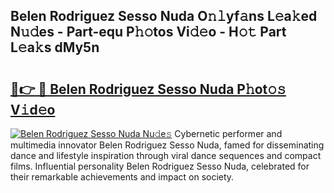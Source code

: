 ## Belen Rodriguez Sesso Nuda O𝚗𝚕yf𝚊ns L𝚎a𝚔ed N𝚞𝚍es - Part-equ P𝚑𝚘tos Vi𝚍𝚎o - H𝚘𝚝 Part L𝚎a𝚔s dMy5n

# <h2><a href="http://kfeuke.oniu.top/?m=Belen+Rodriguez+Sesso+Nuda">🔗👉 🔴 Belen Rodriguez Sesso Nuda P𝚑ot𝚘𝚜 V𝚒d𝚎o</a></h2>

[![Belen Rodriguez Sesso Nuda Nu𝚍e𝚜](https://i.imgur.com/0qMVB7G.gif)](http://kfeuke.oniu.top/?m=Belen+Rodriguez+Sesso+Nuda)
Cybernetic performer and multimedia innovator Belen Rodriguez Sesso Nuda, famed for disseminating dance and lifestyle inspiration through viral dance sequences and compact films. Influential personality Belen Rodriguez Sesso Nuda, celebrated for their remarkable achievements and impact on society.  
